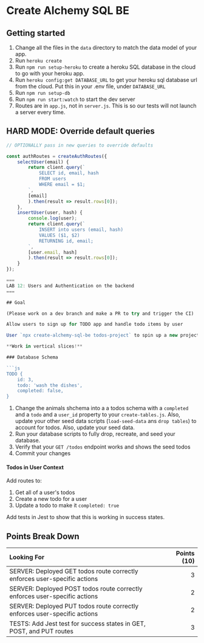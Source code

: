 # Create Alchemy SQL BE

## Getting started
1. Change all the files in the `data` directory to match the data model of your app.
1. Run `heroku create`
1. Run `npm run setup-heroku` to create a heroku SQL database in the cloud to go with your heroku app.
1. Run `heroku config:get DATABASE_URL` to get your heroku sql database url from the cloud. Put this in your .env file, under `DATABASE_URL`
1. Run `npm run setup-db`
1. Run `npm run start:watch` to start the dev server
1. Routes are in `app.js`, not in `server.js`. This is so our tests will not launch a server every time.

## HARD MODE: Override default queries

```js
// OPTIONALLY pass in new queries to override defaults

const authRoutes = createAuthRoutes({
    selectUser(email) {
        return client.query(`
            SELECT id, email, hash
            FROM users
            WHERE email = $1;
        `,
        [email]
        ).then(result => result.rows[0]);
    },
    insertUser(user, hash) {
        console.log(user);
        return client.query(`
            INSERT into users (email, hash)
            VALUES ($1, $2)
            RETURNING id, email;
        `,
        [user.email, hash]
        ).then(result => result.rows[0]);
    }
});

===
LAB 12: Users and Authentication on the backend
===

## Goal

(Please work on a dev branch and make a PR to try and trigger the CI)

Allow users to sign up for TODO app and handle todo items by user

User `npx create-alchemy-sql-be todos-project` to spin up a new project. Fix the `/data` scripts. And push it to github.

**Work in vertical slices!**

### Database Schema

```js
TODO {
    id: 3,
    todo: 'wash the dishes',
    completed: false,
}
```

1. Change the animals shchema into a a todos schema with a `completed` and a `todo` and a `user_id` property to your `create-tables.js`. Also, update your other seed data scripts (`load-seed-data` ans `drop tables`) to account for todos. Also, update your seed data.
1. Run your database scripts to fully drop, recreate, and seed your database.
1. Verify that your `GET /todos` endpoint works and shows the seed todos
1. Commit your changes

#### Todos in User Context

Add routes to: 
1) Get all of a user's todos
1) Create a new todo for a user
1) Update a todo to make it `completed: true`

Add tests in Jest to show that this is working in success states.

## Points Break Down

Looking For | Points (10)
:--|--:
SERVER: Deployed GET todos route correctly enforces user-specific actions | 3
SERVER: Deployed POST todos route correctly enforces user-specific actions | 2
SERVER: Deployed PUT todos route correctly enforces user-specific actions | 2
TESTS: Add Jest test for success states in GET, POST, and PUT routes| 3
```